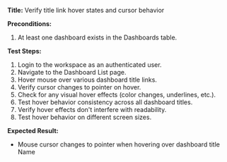 **Title:** Verify title link hover states and cursor behavior

**Preconditions:**
  1. At least one dashboard exists in the Dashboards table.

**Test Steps:**
  1. Login to the workspace as an authenticated user.
  2. Navigate to the Dashboard List page.
  3. Hover mouse over various dashboard title links.
  4. Verify cursor changes to pointer on hover.
  5. Check for any visual hover effects (color changes, underlines, etc.).
  6. Test hover behavior consistency across all dashboard titles.
  7. Verify hover effects don't interfere with readability.
  8. Test hover behavior on different screen sizes.

**Expected Result:**
* Mouse cursor changes to pointer when hovering over dashboard title Name